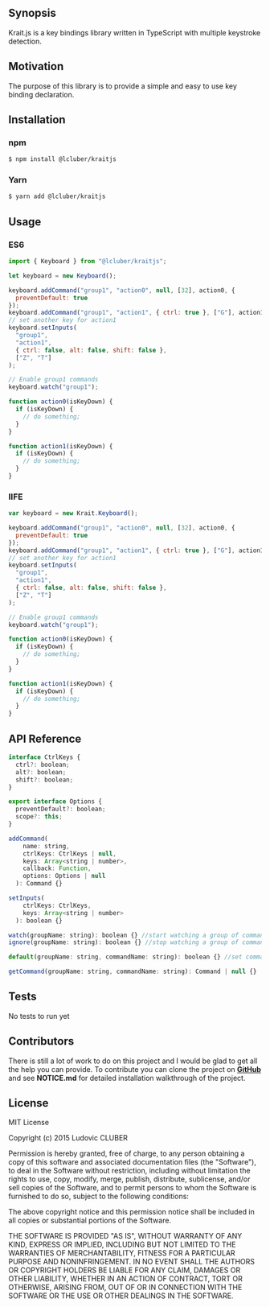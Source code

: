 ## Synopsis

Krait.js is a key bindings library written in TypeScript with multiple keystroke detection.

## Motivation

The purpose of this library is to provide a simple and easy to use key binding declaration.

## Installation

### npm

```bash
$ npm install @lcluber/kraitjs
```

### Yarn

```bash
$ yarn add @lcluber/kraitjs
```

## Usage

### ES6

```javascript
import { Keyboard } from "@lcluber/kraitjs";

let keyboard = new Keyboard();

keyboard.addCommand("group1", "action0", null, [32], action0, {
  preventDefault: true
});
keyboard.addCommand("group1", "action1", { ctrl: true }, ["G"], action1, null);
// set another key for action1
keyboard.setInputs(
  "group1",
  "action1",
  { ctrl: false, alt: false, shift: false },
  ["Z", "T"]
);

// Enable group1 commands
keyboard.watch("group1");

function action0(isKeyDown) {
  if (isKeyDown) {
    // do something;
  }
}

function action1(isKeyDown) {
  if (isKeyDown) {
    // do something;
  }
}
```

### IIFE

```javascript
var keyboard = new Krait.Keyboard();

keyboard.addCommand("group1", "action0", null, [32], action0, {
  preventDefault: true
});
keyboard.addCommand("group1", "action1", { ctrl: true }, ["G"], action1, null);
// set another key for action1
keyboard.setInputs(
  "group1",
  "action1",
  { ctrl: false, alt: false, shift: false },
  ["Z", "T"]
);

// Enable group1 commands
keyboard.watch("group1");

function action0(isKeyDown) {
  if (isKeyDown) {
    // do something;
  }
}

function action1(isKeyDown) {
  if (isKeyDown) {
    // do something;
  }
}
```

## API Reference

```javascript
interface CtrlKeys {
  ctrl?: boolean;
  alt?: boolean;
  shift?: boolean;
}

export interface Options {
  preventDefault?: boolean;
  scope?: this;
}

addCommand(
    name: string,
    ctrlKeys: CtrlKeys | null,
    keys: Array<string | number>,
    callback: Function,
    options: Options | null
  ): Command {}

setInputs(
    ctrlKeys: CtrlKeys,
    keys: Array<string | number>
  ): boolean {}

watch(groupName: string): boolean {} //start watching a group of commands
ignore(groupName: string): boolean {} //stop watching a group of commands

default(groupName: string, commandName: string): boolean {} //set command to default settings

getCommand(groupName: string, commandName: string): Command | null {}

```

## Tests

No tests to run yet

## Contributors

There is still a lot of work to do on this project and I would be glad to get all the help you can provide.
To contribute you can clone the project on **[GitHub](https://github.com/LCluber/Krait.js)** and see **NOTICE.md** for detailed installation walkthrough of the project.

## License

MIT License

Copyright (c) 2015 Ludovic CLUBER

Permission is hereby granted, free of charge, to any person obtaining a copy
of this software and associated documentation files (the "Software"), to deal
in the Software without restriction, including without limitation the rights
to use, copy, modify, merge, publish, distribute, sublicense, and/or sell
copies of the Software, and to permit persons to whom the Software is
furnished to do so, subject to the following conditions:

The above copyright notice and this permission notice shall be included in all
copies or substantial portions of the Software.

THE SOFTWARE IS PROVIDED "AS IS", WITHOUT WARRANTY OF ANY KIND, EXPRESS OR
IMPLIED, INCLUDING BUT NOT LIMITED TO THE WARRANTIES OF MERCHANTABILITY,
FITNESS FOR A PARTICULAR PURPOSE AND NONINFRINGEMENT. IN NO EVENT SHALL THE
AUTHORS OR COPYRIGHT HOLDERS BE LIABLE FOR ANY CLAIM, DAMAGES OR OTHER
LIABILITY, WHETHER IN AN ACTION OF CONTRACT, TORT OR OTHERWISE, ARISING FROM,
OUT OF OR IN CONNECTION WITH THE SOFTWARE OR THE USE OR OTHER DEALINGS IN THE
SOFTWARE.
